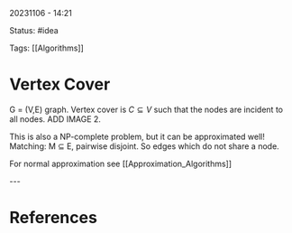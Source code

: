 20231106 - 14:21

Status: #idea

Tags: [[Algorithms]]

# Vertex Cover
G = (V,E) graph. Vertex cover is $C \subseteq V$ such that the nodes are incident to all nodes. 
ADD IMAGE 2. 

This is also a NP-complete problem, but it can be approximated well! Matching: M $\subseteq$ E, pairwise disjoint. So edges which do not share a node. 

For  normal approximation see [[Approximation_Algorithms]]


\-\-\-
# References